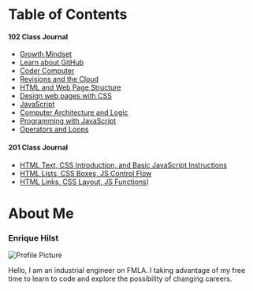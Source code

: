 # Table of Contents
#### 102 Class Journal
- [Growth Mindset](/growthms.md)
- [Learn about GitHub](/githubinfo.md)
- [Coder Computer](/codercomputer.md)
- [Revisions and the Cloud](/revisionsandcloud.md)
- [HTML and Web Page Structure](/HTML.md)
- [Design web pages with CSS](/CSS.md)
- [JavaScript](/javascript.md)
- [Computer Architecture and Logic](/computers.md)
- [Programming with JavaScript](/programJS.md)
- [Operators and Loops](/opsAndLoops.md)

#### 201 Class Journal
- [HTML Text, CSS Introduction, and Basic JavaScript Instructions](/201Read2.md)
- [HTML Lists, CSS Boxes, JS Control Flow](/201Read3.md)
- [HTML Links, CSS Layout, JS Functions](/201Read4.md))


# About Me
### Enrique Hilst
![Profile Picture](https://scontent-ort2-2.xx.fbcdn.net/v/t1.0-9/38016088_10156574294158659_7291765440995393536_o.jpg?_nc_cat=103&_nc_sid=09cbfe&_nc_ohc=9SifMiqRKh8AX9DxEax&_nc_ht=scontent-ort2-2.xx&oh=b59f663176e200073bfb27fb21df4fa5&oe=5EF92895)

Hello, I am an industrial engineer on FMLA. I taking advantage of my free time to learn to code and explore the possibility of changing careers.
